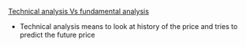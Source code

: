 [Technical analysis Vs fundamental analysis](https://www.youtube.com/watch?v=YOUTUBE_VIDEO_ID_HERE)
- Technical analysis means to look at history of the price and tries to predict the future price


